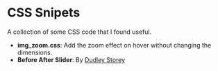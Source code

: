 # CSS Snipets
A collection of some CSS code that I found useful.

<ul>
  <li><b>img_zoom.css</b>: Add the zoom effect on hover without changing the dimensions.  </li>
  <li><b>Before After Slider</b>: By <a href="https://codepen.io/dudleystorey"> Dudley Storey </a></li>
</ul>
